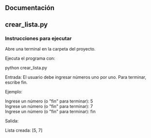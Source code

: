 ## Documentación

## crear_lista.py


### Instrucciones para ejecutar

Abre una terminal en la carpeta del proyecto.

Ejecuta el programa con:

python crear_lista.py


Entrada:
El usuario debe ingresar números uno por uno. Para terminar, escribe fin.

Ejemplo:

Ingrese un número (o "fin" para terminar): 5  
Ingrese un número (o "fin" para terminar): 7  
Ingrese un número (o "fin" para terminar): fin  


Salida:

Lista creada: [5, 7]

